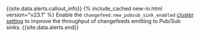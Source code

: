 {{site.data.alerts.callout_info}}
{% include_cached new-in.html version="v23.1" %} Enable the `changefeed.new_pubsub_sink_enabled` [cluster setting](cluster-settings.html) to improve the throughput of changefeeds emitting to Pub/Sub sinks.
{{site.data.alerts.end}}